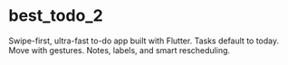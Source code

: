 # best_todo_2
Swipe-first, ultra-fast to-do app built with Flutter. Tasks default to today. Move with gestures. Notes, labels, and smart rescheduling.
